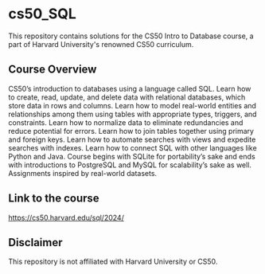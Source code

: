 # cs50_SQL
This repository contains solutions for the CS50 Intro to Database course, a part of Harvard University's renowned CS50 curriculum.

## Course Overview
CS50’s introduction to databases using a language called SQL. Learn how to create, read, update, and delete data with relational databases, which store data in rows and columns. Learn how to model real-world entities and relationships among them using tables with appropriate types, triggers, and constraints. Learn how to normalize data to eliminate redundancies and reduce potential for errors. Learn how to join tables together using primary and foreign keys. Learn how to automate searches with views and expedite searches with indexes. Learn how to connect SQL with other languages like Python and Java. Course begins with SQLite for portability’s sake and ends with introductions to PostgreSQL and MySQL for scalability’s sake as well. Assignments inspired by real-world datasets.

## Link to the course
https://cs50.harvard.edu/sql/2024/

## Disclaimer
This repository is not affiliated with Harvard University or CS50.
